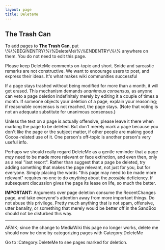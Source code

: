 ```yaml
---
layout: page
title: DeleteMe
---
```


**The Trash Can**
----

To add pages to **The Trash Can**, put \\%\\%BEGINENTRY\\%\\%DeleteMe\\%\\%ENDENTRY\\%\\% anywhere on them. You do not need to edit this page.

Please keep DeleteMe comments on-topic and short. Snide and sarcastic remarks are not constructive. We want to encourage users to post, and express their ideas. It's what makes wiki communities successful

If a page stays trashed without being modified for more than a month, it will get erased. This mechanism demands *unanimous consensus*, as anyone can veto a page deletion indefinitely merely by editing it a couple of times a month. If someone objects your deletion of a page, explain your reasoning; if reasonable consensus is not reached, the page stays. (Note that voting is not an adequate substitute for unanimous consensus.)

Unless the text on a page is actually offensive, please leave it there when marking the page to be deleted. But don't merely mark a page because you don't like the page or the subject matter, if other people are making good Cocoa-related use of it. One person's off-topic is another person's very useful info.

Perhaps we should really regard DeleteMe as a gentle reminder that a page *may* need to be made more relevant or face extinction, and even then, only as a real "last resort". Rather than suggest that a page be deleted, try adding something that makes the page relevant, not just for you, but for everyone. Simply placing the words "this page may need to be made more relevant" requires no one to do *anything* about the *possible* deficiency. If subsequent discussion gives the page its lease on life, so much the better.

**IMPORTANT:** Arguments over page deletion consume the RecentChanges page, and take everyone's attention away from more important things. Do not abuse this privilege. Pretty much anything that is not spam, offensive, utter banality, or something that merely would be better off in the SandBox should not be disturbed this way.

---

AFAIK; since the change to MediaWiki this page no longer works, delete me should now be done by categorizing pages with     <nowiki>Category:DeleteMe</nowiki>

Go to :Category:DeleteMe to see pages marked for deletion.

